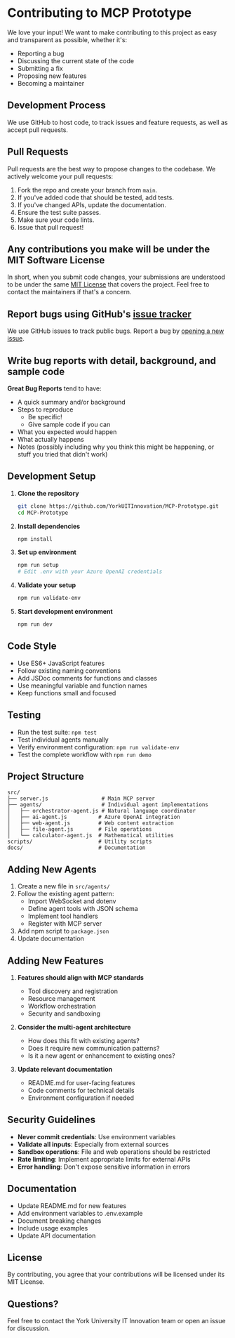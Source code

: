 # Contributing to MCP Prototype

We love your input! We want to make contributing to this project as easy and transparent as possible, whether it's:

- Reporting a bug
- Discussing the current state of the code
- Submitting a fix
- Proposing new features
- Becoming a maintainer

## Development Process

We use GitHub to host code, to track issues and feature requests, as well as accept pull requests.

## Pull Requests

Pull requests are the best way to propose changes to the codebase. We actively welcome your pull requests:

1. Fork the repo and create your branch from `main`.
2. If you've added code that should be tested, add tests.
3. If you've changed APIs, update the documentation.
4. Ensure the test suite passes.
5. Make sure your code lints.
6. Issue that pull request!

## Any contributions you make will be under the MIT Software License

In short, when you submit code changes, your submissions are understood to be under the same [MIT License](http://choosealicense.com/licenses/mit/) that covers the project. Feel free to contact the maintainers if that's a concern.

## Report bugs using GitHub's [issue tracker](https://github.com/YorkUITInnovation/MCP-Prototype/issues)

We use GitHub issues to track public bugs. Report a bug by [opening a new issue](https://github.com/YorkUITInnovation/MCP-Prototype/issues/new).

## Write bug reports with detail, background, and sample code

**Great Bug Reports** tend to have:

- A quick summary and/or background
- Steps to reproduce
  - Be specific!
  - Give sample code if you can
- What you expected would happen
- What actually happens
- Notes (possibly including why you think this might be happening, or stuff you tried that didn't work)

## Development Setup

1. **Clone the repository**
   ```bash
   git clone https://github.com/YorkUITInnovation/MCP-Prototype.git
   cd MCP-Prototype
   ```

2. **Install dependencies**
   ```bash
   npm install
   ```

3. **Set up environment**
   ```bash
   npm run setup
   # Edit .env with your Azure OpenAI credentials
   ```

4. **Validate your setup**
   ```bash
   npm run validate-env
   ```

5. **Start development environment**
   ```bash
   npm run dev
   ```

## Code Style

- Use ES6+ JavaScript features
- Follow existing naming conventions
- Add JSDoc comments for functions and classes
- Use meaningful variable and function names
- Keep functions small and focused

## Testing

- Run the test suite: `npm test`
- Test individual agents manually
- Verify environment configuration: `npm run validate-env`
- Test the complete workflow with `npm run demo`

## Project Structure

```
src/
├── server.js                 # Main MCP server
├── agents/                   # Individual agent implementations
│   ├── orchestrator-agent.js # Natural language coordinator  
│   ├── ai-agent.js          # Azure OpenAI integration
│   ├── web-agent.js         # Web content extraction
│   ├── file-agent.js        # File operations
│   └── calculator-agent.js  # Mathematical utilities
scripts/                     # Utility scripts
docs/                        # Documentation
```

## Adding New Agents

1. Create a new file in `src/agents/`
2. Follow the existing agent pattern:
   - Import WebSocket and dotenv
   - Define agent tools with JSON schema
   - Implement tool handlers
   - Register with MCP server
3. Add npm script to `package.json`
4. Update documentation

## Adding New Features

1. **Features should align with MCP standards**
   - Tool discovery and registration
   - Resource management
   - Workflow orchestration
   - Security and sandboxing

2. **Consider the multi-agent architecture**
   - How does this fit with existing agents?
   - Does it require new communication patterns?
   - Is it a new agent or enhancement to existing ones?

3. **Update relevant documentation**
   - README.md for user-facing features
   - Code comments for technical details
   - Environment configuration if needed

## Security Guidelines

- **Never commit credentials**: Use environment variables
- **Validate all inputs**: Especially from external sources
- **Sandbox operations**: File and web operations should be restricted
- **Rate limiting**: Implement appropriate limits for external APIs
- **Error handling**: Don't expose sensitive information in errors

## Documentation

- Update README.md for new features
- Add environment variables to .env.example
- Document breaking changes
- Include usage examples
- Update API documentation

## License

By contributing, you agree that your contributions will be licensed under its MIT License.

## Questions?

Feel free to contact the York University IT Innovation team or open an issue for discussion.
